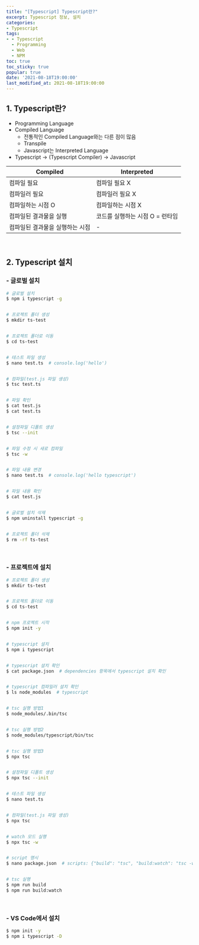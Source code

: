 ```yaml
---
title: "[Typescript] Typescript란?"
excerpt: Typescript 정보, 설치
categories:
- Typescript
tags:
- - Typescript
  - Programming
  - Web
  - NPM
toc: true
toc_sticky: true
popular: true
date: '2021-08-18T19:00:00'
last_modified_at: 2021-08-18T19:00:00
---
```


## 1. Typescript란?

- Programming Language
- Compiled Language
    - 전통적인 Compiled Language와는 다른 점이 많음
    - Transpile
    - Javascript는 Interpreted Language
- Typescript -> (Typescript Compiler) -> Javascript

Compiled | Interpreted
--|--
컴파일 필요 | 컴파일 필요 X
컴파일러 필요 | 컴파일러 필요 X
컴파일하는 시점 O | 컴파일하는 시점 X
컴파일된 결과물을 실행 | 코드를 실행하는 시점 O = 런타임
컴파일된 결과물을 실행하는 시점 | -


<br>

## 2. Typescript 설치

### - 글로벌 설치

```bash
# 글로벌 설치
$ npm i typescript -g


# 프로젝트 폴더 생성
$ mkdir ts-test


# 프로젝트 폴더로 이동
$ cd ts-test


# 테스트 파일 생성
$ nano test.ts  # console.log('hello')


# 컴파일(test.js 파일 생성)
$ tsc test.ts


# 파일 확인
$ cat test.js
$ cat test.ts


# 설정파일 디폴트 생성
$ tsc --init


# 파일 수정 시 새로 컴파일 
$ tsc -w


# 파일 내용 변경
$ nano test.ts  # console.log('hello typescript')


# 파일 내용 확인
$ cat test.js


# 글로벌 설치 삭제
$ npm uninstall typescript -g


# 프로젝트 폴더 삭제
$ rm -rf ts-test
```

<br>

### - 프로젝트에 설치

```bash
# 프로젝트 폴더 생성
$ mkdir ts-test


# 프로젝트 폴더로 이동
$ cd ts-test


# npm 프로젝트 시작
$ npm init -y


# typescript 설치
$ npm i typescript


# typescript 설치 확인
$ cat package.json  # dependencies 항목에서 typescript 설치 확인


# typescript 컴파일러 설치 확인
$ ls node_modules  # typescript


# tsc 실행 방법1
$ node_modules/.bin/tsc


# tsc 실행 방법2
$ node_modules/typescript/bin/tsc


# tsc 실행 방법3
$ npx tsc


# 설정파일 디폴트 생성
$ npx tsc --init


# 테스트 파일 생성
$ nano test.ts


# 컴파일(test.js 파일 생성)
$ npx tsc


# watch 모드 실행
$ npx tsc -w


# script 명시
$ nano package.json  # scripts: {"build": "tsc", "build:watch": "tsc -w"}


# tsc 실행
$ npm run build
$ npm run build:watch
```

<br>

### - VS Code에서 설치

```bash
$ npm init -y
$ npm i typescript -D
```